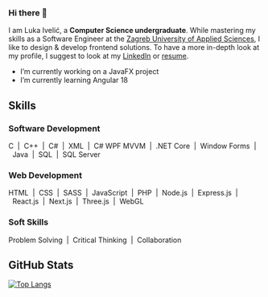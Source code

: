 ### Hi there 👋
I am Luka Ivelić, a **Computer Science undergraduate**. While mastering my skills as a Software Engineer at the <a href="https://www.tvz.hr/en/">Zagreb University of Applied Sciences<a/>, 
I like to design & develop frontend solutions. To have a more in-depth look at my profile, I suggest to look at my <a href="https://www.linkedin.com/in/luka-iveli%C4%87-b55074227/">LinkedIn<a/> or <a href="profile-content/ivelicluka_github_cv.pdf">resume<a/>.

- I’m currently working on a JavaFX project
- I’m currently learning Angular 18

## Skills
### Software Development
C&nbsp;&nbsp;|&nbsp;&nbsp;C++&nbsp;&nbsp;|&nbsp;&nbsp;C#&nbsp;&nbsp;|&nbsp;&nbsp;XML&nbsp;&nbsp;|&nbsp;&nbsp;C# WPF MVVM&nbsp;&nbsp;|&nbsp;&nbsp;.NET Core&nbsp;&nbsp;|&nbsp;&nbsp;Window Forms&nbsp;&nbsp;|&nbsp;&nbsp;Java&nbsp;&nbsp;|&nbsp;&nbsp;SQL&nbsp;&nbsp;|&nbsp;&nbsp;SQL Server&nbsp;&nbsp;
### Web Development
HTML&nbsp;&nbsp;|&nbsp;&nbsp;CSS&nbsp;&nbsp;|&nbsp;&nbsp;SASS&nbsp;&nbsp;|&nbsp;&nbsp;JavaScript&nbsp;&nbsp;|&nbsp;&nbsp;PHP&nbsp;&nbsp;|&nbsp;&nbsp;Node.js&nbsp;&nbsp;|&nbsp;&nbsp;Express.js&nbsp;&nbsp;|&nbsp;&nbsp;React.js&nbsp;&nbsp;|&nbsp;&nbsp;Next.js&nbsp;&nbsp;|&nbsp;&nbsp;Three.js&nbsp;&nbsp;|&nbsp;&nbsp;WebGL&nbsp;&nbsp;
### Soft Skills
Problem Solving&nbsp;&nbsp;|&nbsp;&nbsp;Critical Thinking&nbsp;&nbsp;|&nbsp;&nbsp;Collaboration&nbsp;&nbsp; 

##

## GitHub Stats
[![Top Langs](https://github-readme-stats.vercel.app/api/top-langs/?username=LukaIvelic&layout=compact)](https://github.com/deepajarout)


<!--
**LukaIvelic/LukaIvelic** is a ✨ _special_ ✨ repository because its `README.md` (this file) appears on your GitHub profile.

Here are some ideas to get you started:

- 🔭 I’m currently working on ...
- 🌱 I’m currently learning ...
- 👯 I’m looking to collaborate on ...
- 🤔 I’m looking for help with ...
- 💬 Ask me about ...
- 📫 How to reach me: ...
- 😄 Pronouns: ...
- ⚡ Fun fact: ...
-->
